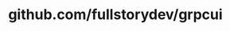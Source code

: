 ---
layout: post
title: github.com/fullstorydev/grpcui
categories: link
tags: [انگلیسی, برنامه‌نویسی]
---